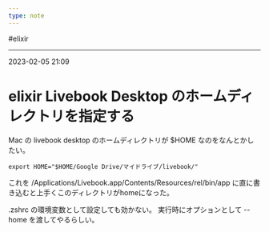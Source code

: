 ```yaml
---
type: note
---
```


#elixir 

---
2023-02-05  21:09

# elixir Livebook Desktop のホームディレクトリを指定する


Mac の livebook desktop のホームディレクトリが $HOME なのをなんとかしたい。

```shell
export HOME="$HOME/Google Drive/マイドライブ/livebook/"
```

これを
/Applications/Livebook.app/Contents/Resources/rel/bin/app
に直に書き込むと上手くこのディレクトリがhomeになった。

.zshrc の環境変数として設定しても効かない。
実行時にオプションとして --home を渡してやるらしい。

